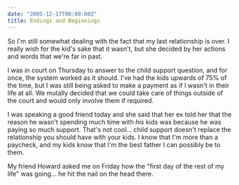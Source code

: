 ```yaml
---
date: "2005-12-17T00:00:00Z"
title: Endings and Beginnings
---
```

So I'm still somewhat dealing with the fact that my last relationship is over.  I really wish for the kid's sake that it wasn't, but she decided by her actions and words that we're far in past.

I was in court on Thursday to answer to the child support question, and for once, the system worked as it should.  I've had the kids upwards of 75% of the time, but I was still being asked to make a payment as if I wasn't in their life at all.  We mutally decided that we could take care of things outside of the court and would only involve them if required.

I was speaking a good friend today and she said that her ex told her that the reason he wasn't spending much time with *his* kids was because he was paying so much support.  That's not cool...  child support doesn't replace the relationship you should have with your kids.  I know that I'm more than a paycheck, and my kids know that I'm the best father I can possibly be to them.

My friend Howard asked me on Friday how the "first day of the rest of my life" was going...  he hit the nail on the head there.
